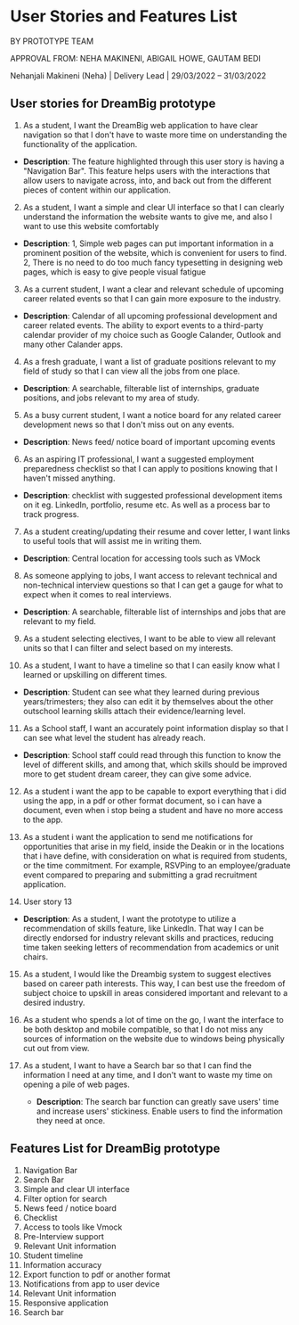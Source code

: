 # User Stories and Features List

BY PROTOTYPE TEAM

APPROVAL FROM: NEHA MAKINENI, ABIGAIL HOWE, GAUTAM BEDI

Nehanjali Makineni (Neha) | Delivery Lead | 29/03/2022 – 31/03/2022

## User stories for DreamBig prototype

1. As a student, I want the DreamBig web application to have clear navigation so that I don't have
   to waste more time on understanding the functionality of the application.

- **Description**: The feature highlighted through this user story is having a "Navigation Bar".
  This feature helps users with the interactions that allow users to navigate across, into, and back
  out from the different pieces of content within our application.

2. As a student, I want a simple and clear UI interface so that I can clearly understand the
   information the website wants to give me, and also I want to use this website comfortably

- **Description**: 1, Simple web pages can put important information in a prominent position of the
  website, which is convenient for users to find. 2, There is no need to do too much fancy
  typesetting in designing web pages, which is easy to give people visual fatigue

3. As a current student, I want a clear and relevant schedule of upcoming career related events so
   that I can gain more exposure to the industry.

- **Description**: Calendar of all upcoming professional development and career related events. The
  ability to export events to a third-party calendar provider of my choice such as Google Calander,
  Outlook and many other Calander apps.

4. As a fresh graduate, I want a list of graduate positions relevant to my field of study so that I
   can view all the jobs from one place.

- **Description**: A searchable, filterable list of internships, graduate positions, and jobs
  relevant to my area of study.

5. As a busy current student, I want a notice board for any related career development news so that
   I don't miss out on any events.

- **Description**: News feed/ notice board of important upcoming events

6. As an aspiring IT professional, I want a suggested employment preparedness checklist so that I
   can apply to positions knowing that I haven't missed anything.

- **Description**: checklist with suggested professional development items on it eg. LinkedIn,
  portfolio, resume etc. As well as a process bar to track progress.

7. As a student creating/updating their resume and cover letter, I want links to useful tools that
   will assist me in writing them.

- **Description**: Central location for accessing tools such as VMock

8. As someone applying to jobs, I want access to relevant technical and non-technical interview
   questions so that I can get a gauge for what to expect when it comes to real interviews.

- **Description**: A searchable, filterable list of internships and jobs that are relevant to my
  field.

9. As a student selecting electives, I want to be able to view all relevant units so that I can
   filter and select based on my interests.

10. As a student, I want to have a timeline so that I can easily know what I learned or upskilling
    on different times.

- **Description**: Student can see what they learned during previous years/trimesters; they also can
  edit it by themselves about the other outschool learning skills attach their evidence/learning
  level.

11. As a School staff, I want an accurately point information display so that I can see what level
    the student has already reach.

- **Description**: School staff could read through this function to know the level of different
  skills, and among that, which skills should be improved more to get student dream career, they can
  give some advice.

12. As a student i want the app to be capable to export everything that i did using the app, in a
    pdf or other format document, so i can have a document, even when i stop being a student and
    have no more access to the app.

13. As a student i want the application to send me notifications for opportunities that arise in my
    field, inside the Deakin or in the locations that i have define, with consideration on what is
    required from students, or the time commitment. For example, RSVPing to an employee/graduate
    event compared to preparing and submitting a grad recruitment application.

14. User story 13

- **Description**: As a student, I want the prototype to utilize a recommendation of skills feature,
  like LinkedIn. That way I can be directly endorsed for industry relevant skills and practices,
  reducing time taken seeking letters of recommendation from academics or unit chairs.

15. As a student, I would like the Dreambig system to suggest electives based on career path
    interests. This way, I can best use the freedom of subject choice to upskill in areas considered
    important and relevant to a desired industry.

16. As a student who spends a lot of time on the go, I want the interface to be both desktop and
    mobile compatible, so that I do not miss any sources of information on the website due to
    windows being physically cut out from view.

17. As a student, I want to have a Search bar so that I can find the information I need at any time,
    and I don't want to waste my time on opening a pile of web pages.
    - **Description**: The search bar function can greatly save users' time and increase users'
      stickiness. Enable users to find the information they need at once.

## Features List for DreamBig prototype

1. Navigation Bar
2. Search Bar
3. Simple and clear UI interface
4. Filter option for search
5. News feed / notice board
6. Checklist
7. Access to tools like Vmock
8. Pre-Interview support
9. Relevant Unit information
10. Student timeline
11. Information accuracy
12. Export function to pdf or another format
13. Notifications from app to user device
14. Relevant Unit information
15. Responsive application
16. Search bar
